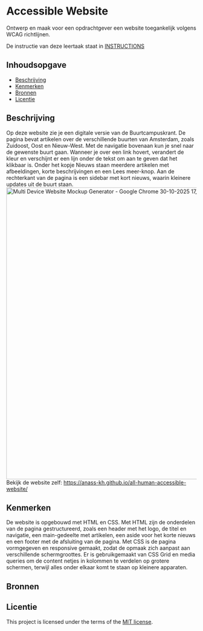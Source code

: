 # Accessible Website

Ontwerp en maak voor een opdrachtgever een website toegankelijk volgens WCAG richtlijnen.

De instructie van deze leertaak staat in [INSTRUCTIONS](https://github.com/fdnd-task/all-human-accessible-website/blob/main/docs/INSTRUCTIONS.md)

## Inhoudsopgave

  * [Beschrijving](#beschrijving)
  * [Kenmerken](#kenmerken)
  * [Bronnen](#bronnen)
  * [Licentie](#licentie)

## Beschrijving
Op deze website zie je een digitale versie van de Buurtcampuskrant. De pagina bevat artikelen over de verschillende buurten van Amsterdam, zoals Zuidoost, Oost en Nieuw-West. Met de navigatie bovenaan kun je snel naar de gewenste buurt gaan. Wanneer je over een link hovert, verandert de kleur en verschijnt er een lijn onder de tekst om aan te geven dat het klikbaar is.
Onder het kopje Nieuws staan meerdere artikelen met afbeeldingen, korte beschrijvingen en een Lees meer-knop. Aan de rechterkant van de pagina is een sidebar met kort nieuws, waarin kleinere updates uit de buurt staan.
<img width="1576" height="771" alt="Multi Device Website Mockup Generator - Google Chrome 30-10-2025 17_47_03" src="https://github.com/user-attachments/assets/72f42fb7-2c94-4cc4-ba6a-0119adee0ec9" />
Bekijk de website zelf: https://anass-kh.github.io/all-human-accessible-website/



## Kenmerken
De website is opgebouwd met HTML en CSS. Met HTML zijn de onderdelen van de pagina gestructureerd, zoals een header met het logo, de titel en navigatie, een main-gedeelte met artikelen, een aside voor het korte nieuws en een footer met de afsluiting van de pagina. Met CSS is de pagina vormgegeven en responsive gemaakt, zodat de opmaak zich aanpast aan verschillende schermgroottes. Er is gebruikgemaakt van CSS Grid en media queries om de content netjes in kolommen te verdelen op grotere schermen, terwijl alles onder elkaar komt te staan op kleinere apparaten.

## Bronnen

## Licentie
This project is licensed under the terms of the [MIT license](./LICENSE).
